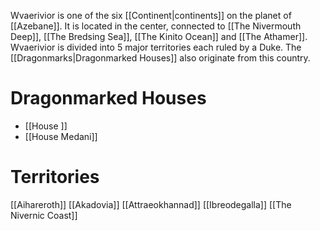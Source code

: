 Wvaerivior is one of the six [[Continent|continents]] on the planet of [[Azebane]]. It is located in the center, connected to [[The Nivermouth Deep]], [[The Bredsing Sea]], [[The Kinito Ocean]] and [[The Athamer]]. Wvaerivior is divided into 5 major territories each ruled by a Duke. The [[Dragonmarks|Dragonmarked Houses]] also originate from this country.

# Dragonmarked Houses
- [[House ]]
- [[House Medani]]
# Territories
[[Aihareroth]]
[[Akadovia]]
[[Attraeokhannad]]
[[Ibreodegalla]]
[[The Nivernic Coast]]